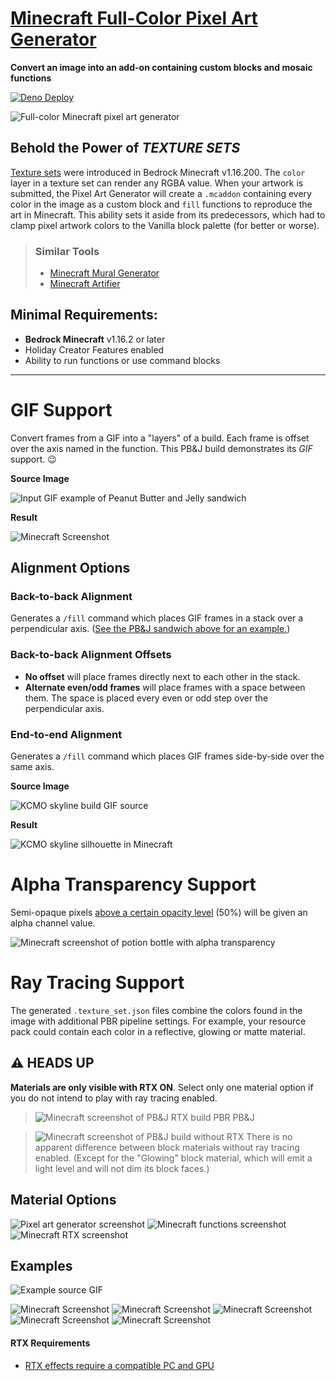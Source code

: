 # [Minecraft Full-Color Pixel Art Generator](https://minecraft-pixel-art.deno.dev/)
__Convert an image into an add-on containing custom blocks and mosaic functions__

[![Deno Deploy](https://github.com/jasonjgardner/minecraft-rtx-rainbow/actions/workflows/deploy.yml/badge.svg?branch=deploy&event=deployment)](https://github.com/jasonjgardner/minecraft-rtx-rainbow/actions/workflows/deploy.yml)

![Full-color Minecraft pixel art generator](https://user-images.githubusercontent.com/1903667/170851289-6afae198-c816-44f6-8e3d-d36bba10d391.png)

## Behold the Power of _TEXTURE SETS_
[Texture sets](https://bedrock.dev/docs/stable/Texture%20Sets) were introduced in Bedrock Minecraft v1.16.200. The `color` layer in a texture set can render any RGBA value. When your artwork is submitted, the Pixel Art Generator will create a `.mcaddon` containing every color in the image as a custom block and `fill` functions to reproduce the art in Minecraft. This ability sets it aside from its predecessors, which had to clamp pixel artwork colors to the Vanilla block palette (for better or worse).

> ### Similar Tools
> - [Minecraft Mural Generator](https://bimbimma.com/minecraftmurals/)
> - [Minecraft Artifier](https://github.com/Explodey54/minecraft-artifier-js)

## Minimal Requirements:
- __Bedrock Minecraft__ v1.16.2 or later
- Holiday Creator Features enabled
- Ability to run functions or use command blocks

---

# GIF Support
Convert frames from a GIF into a "layers" of a build. Each frame is offset over the axis named in the function. This PB&J build demonstrates its _GIF_ support. 😉

__Source Image__

![Input GIF example of Peanut Butter and Jelly sandwich](https://user-images.githubusercontent.com/1903667/171332773-0e0986f1-4892-4bd3-8215-9f4745420d83.gif)

__Result__

![Minecraft Screenshot](https://user-images.githubusercontent.com/1903667/171332574-c0070f0f-3339-4bc6-bbf8-5075338e16a5.png)

## Alignment Options

### Back-to-back Alignment
Generates a `/fill` command which places GIF frames in a stack over a perpendicular axis. ([See the PB&J sandwich above for an example.](#gif-support))

### Back-to-back Alignment Offsets
- __No offset__ will place frames directly next to each other in the stack.
- __Alternate even/odd frames__ will place frames with a space between them. The space is placed every even or odd step over the perpendicular axis.

### End-to-end Alignment
Generates a `/fill` command which places GIF frames side-by-side over the same axis.

__Source Image__

![KCMO skyline build GIF source](https://user-images.githubusercontent.com/1903667/171439534-231ee05e-31a6-4aef-8d97-224d93f11587.gif)

__Result__

![KCMO skyline silhouette in Minecraft](https://user-images.githubusercontent.com/1903667/171439069-ed73398b-a3a8-4bac-b795-9c832f7d7ed7.png)

# Alpha Transparency Support
Semi-opaque pixels [above a certain opacity level](https://github.com/jasonjgardner/minecraft-rtx-rainbow/blob/7afbf9568ee7a0ec4789e2d16eb237008f2ec88e/typings/constants.ts#L67) (50%) will be given an alpha channel value.

![Minecraft screenshot of potion bottle with alpha transparency](https://user-images.githubusercontent.com/1903667/171661945-daa3c8b4-84b6-4121-8a2e-f972ddea5ce5.png)

# Ray Tracing Support

The generated `.texture_set.json` files combine the colors found in the image with additional PBR pipeline settings. For example, your resource pack could contain each color in a reflective, glowing or matte material.

## ⚠️ HEADS UP
**Materials are only visible with RTX ON**. Select only one material option if you do not intend to play with ray tracing enabled.

> ![Minecraft screenshot of PB&J RTX build](https://user-images.githubusercontent.com/1903667/171697834-f438e9ea-a1cf-4623-b5c4-5be9a503e618.png)
> PBR PB&J

> ![Minecraft screenshot of PB&J build without RTX](https://user-images.githubusercontent.com/1903667/171698049-55778801-8f43-48aa-afc5-adb5e93af53d.png)
> There is no apparent difference between block materials without ray tracing enabled. (Except for the "Glowing" block material, which will emit a light level and will not dim its block faces.)

## Material Options
![Pixel art generator screenshot](https://user-images.githubusercontent.com/1903667/171331434-164a49f7-ea4a-4869-b2c0-a2b017768a86.jpeg)
![Minecraft functions screenshot](https://user-images.githubusercontent.com/1903667/171331729-d174d369-72c1-4ab3-9bff-a19975f35dc2.png)
![Minecraft RTX screenshot](https://user-images.githubusercontent.com/1903667/171331082-3d5faf63-2d1b-41d9-8e02-7607dbe39bf0.png)

## Examples

![Example source GIF](https://user-images.githubusercontent.com/1903667/170851426-2d67ca95-c4d9-4a5d-84c0-8675b80ea190.gif)

![Minecraft Screenshot](https://user-images.githubusercontent.com/1903667/170851454-6e00be30-6a75-4379-b20c-7b94d323d9b5.png)
![Minecraft Screenshot](https://user-images.githubusercontent.com/1903667/170851455-8931032e-cb49-4a1b-985b-da75081e7762.png)
![Minecraft Screenshot](https://user-images.githubusercontent.com/1903667/170851456-8c1e5db9-c07e-47c7-b619-df2deda88577.png)
![Minecraft Screenshot](https://user-images.githubusercontent.com/1903667/170851458-aa2ea953-07d1-48f2-ab46-857d19cf0774.png)
![Minecraft Screenshot](https://user-images.githubusercontent.com/1903667/170851459-129510cf-699b-4f25-aa8b-ff10e90414b1.png)

#### RTX Requirements
- [RTX effects require a compatible PC and GPU](https://help.minecraft.net/hc/en-us/articles/4408865164173-Minecraft-with-Ray-Tracing-and-Advanced-Graphics-FAQ)
